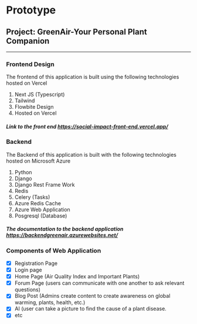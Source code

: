 # Prototype
## Project: GreenAir-Your Personal Plant Companion
<hr/>

### Frontend Design
The frontend of this application is built using the following technologies hosted on Vercel
1. Next JS (Typescript)
2. Tailwind
3. Flowbite Design
4. Hosted on Vercel

##### Link to the front end  https://social-impact-front-end.vercel.app/

### Backend
The Backend of this application is built with the following technologies hosted on Microsoft Azure
1. Python
2. Django
3. Django Rest Frame Work
4. Redis
5. Celery (Tasks)
6. Azure Redis Cache 
7. Azure Web Application 
8. Posgresql (Database)

##### The documentation to the backend application https://backendgreenair.azurewebsites.net/

### Components of Web Application
- [x] Registration Page
- [x] Login page
- [x] Home Page (Air Quality Index and Important Plants)
- [x] Forum Page (users can communicate with one another to ask relevant questions)
- [x] Blog Post (Admins create content to create awareness on global warming, plants, health, etc.)
- [x] AI (user can take a picture to find the cause of a plant disease.
- [x] etc 
